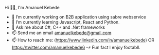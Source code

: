 Hi 👋🏾, I'm Amanuel Kebede

- 🔭 I’m currently working on B2B application using sabre webservice
- 🌱 I’m currently learning Javascript, React and Python.
- 💬 Ask me about C#, C++ and .Net frameworks
- 📫 Send me an email amanuelkebede@gmail.com
- 📫 How to reach me: (https://www.linkedin.com/in/amanuelkebede) OR
                      https://twitter.com/amanuelkebede6
-⚡ Fun fact I enjoy footabll.
